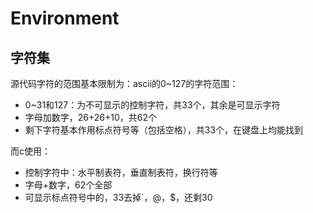 # Environment

## 字符集

源代码字符的范围基本限制为：ascii的0~127的字符范围：
- 0~31和127：为不可显示的控制字符，共33个，其余是可显示字符
- 字母加数字，26+26+10，共62个
- 剩下字符基本作用标点符号等（包括空格），共33个，在键盘上均能找到

而c使用：
- 控制字符中：水平制表符，垂直制表符，换行符等
- 字母+数字，62个全部
- 可显示标点符号中的，33去掉`，@，$，还剩30